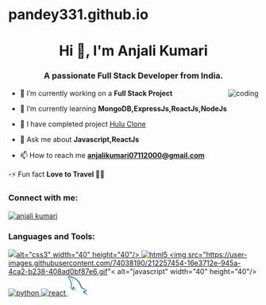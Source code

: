 # pandey331.github.io
<h1 align="center">Hi 👋, I'm Anjali Kumari</h1>
<h3 align="center">A passionate Full Stack Developer from India.</h3>
<img align="right" alt="coding" width="" src="https://user-images.githubusercontent.com/74038190/249570803-02293768-9242-47e1-bf8f-d084ba0a2d1d.gif">

- 🔭 I’m currently working on a **Full Stack Project**

- 🌱 I’m currently learning **MongoDB,ExpressJs,ReactJs,NodeJs**

- 🤝 I have completed  project [Hulu Clone](https://github.com/pandey331/hulu-clone)
 
- 💬 Ask me about **Javascript,ReactJs**

- 📫 How to reach me **anjalikumari07112000@gmail.com**
 
-⚡ Fun fact **Love to Travel 🧳🧳**


<h3 align="left">Connect with me:</h3>
<p align="left">
<a href="https://linkedin.com/in/anjaliikumari/" target="blank"><img align="center" src="https://raw.githubusercontent.com/rahuldkjain/github-profile-readme-generator/master/src/images/icons/Social/linked-in-alt.svg" alt="anjali kumari" height="30" width="40" /></a>
</p>

<h3 align="left">Languages and Tools:</h3>
<p align="left"> 
<a href="https://www.w3schools.com/css/" target="_blank" rel="noreferrer"> <img src="https://github.com/Anmol-Baranwal/Cool-GIFs-For-GitHub/assets/74038190/67f477ed-6624-42da-99f0-1a7b1a16eecb"

alt="css3" width="40" height="40"/> </a> 
<a href="https://www.w3.org/html/" target="_blank" rel="noreferrer"> <img src="https://github.com/Anmol-Baranwal/Cool-GIFs-For-GitHub/assets/74038190/29fd6286-4e7b-4d6c-818f-c4765d5e39a9"
 alt="html5" width="40" height="40"/> </a>
 <a href="https://developer.mozilla.org/en-US/docs/Web/JavaScript" target="_blank" rel="noreferrer"> <img src="https://user-images.githubusercontent.com/74038190/212257454-16e3712e-945a-4ca2-b238-408ad0bf87e6.gif"< alt="javascript" width="40" height="40"/> </a> 
<a href="https://www.python.org" target="_blank"
rel="noreferrer"> <img src="https://user-images.githubusercontent.com/74038190/212257472-08e52665-c503-4bd9-aa20-f5a4dae769b5.gif" alt="python" width="40" height="40"/> </a> 
<a href="https://reactjs.org/" target="_blank" rel="noreferrer"> <img src="https://user-images.githubusercontent.com/74038190/212257467-871d32b7-e401-42e8-a166-fcfd7baa4c6b.gif" alt="react" width="40"
height="40"/> </a> 
<a href="https://www.mysql.com/" target="_blank" rel="noreferrer"> <img src="https://raw.githubusercontent.com/devicons/devicon/master/icons/mysql/mysql-original.svg" alt="MySql" width="40"
height="40"/> </a> </p>

